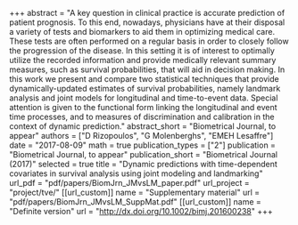 +++
abstract = "A key question in clinical practice is accurate prediction of patient prognosis. To this end, nowadays, physicians have at their disposal a variety of tests and biomarkers to aid them in optimizing medical care. These tests are often performed on a regular basis in order to closely follow the progression of the disease. In this setting it is of interest to optimally utilize the recorded information and provide medically relevant summary measures, such as survival probabilities, that will aid in decision making. In this work we present and compare two statistical techniques that provide dynamically-updated estimates of survival probabilities, namely landmark analysis and joint models for longitudinal and time-to-event data. Special attention is given to the functional form linking the longitudinal and event time processes, and to measures of discrimination and calibration in the context of dynamic prediction."
abstract_short = "Biometrical Journal, to appear"
authors = ["D Rizopoulos", "G Molenberghs", "EMEH Lesaffre"]
date = "2017-08-09"
math = true
publication_types = ["2"]
publication = "Biometrical Journal, to appear"
publication_short = "Biometrical Journal (2017)"
selected = true
title = "Dynamic predictions with time-dependent covariates in survival analysis using joint modeling and landmarking"
url_pdf = "pdf/papers/BiomJrn_JMvsLM_paper.pdf"
url_project = "project/tve/"
[[url_custom]]
    name = "Supplementary material"
    url = "pdf/papers/BiomJrn_JMvsLM_SuppMat.pdf"
[[url_custom]]
    name = "Definite version"
    url = "http://dx.doi.org/10.1002/bimj.201600238"
+++